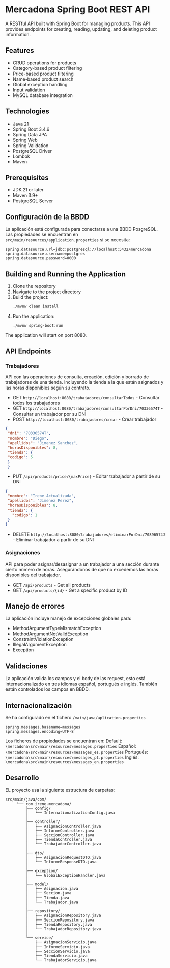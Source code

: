 # Mercadona Spring Boot REST API 

A RESTful API built with Spring Boot for managing products. This API provides endpoints for creating, reading, updating, and deleting product information.

## Features

- CRUD operations for products
- Category-based product filtering
- Price-based product filtering
- Name-based product search
- Global exception handling
- Input validation
- MySQL database integration

## Technologies

- Java 21
- Spring Boot 3.4.6
- Spring Data JPA
- Spring Web
- Spring Validation
- PostgreSQL Driver
- Lombok
- Maven


## Prerequisites

- JDK 21 or later
- Maven 3.9+
- PostgreSQL Server

## Configuración de la BBDD

La aplicación está configurada para conectarse a una BBDD PosgreSQL. Las propiedades se encuentran en `src/main/resources/application.properties` si se necesita:

```propiedades
spring.datasource.url=jdbc:postgresql://localhost:5432/mercadona
spring.datasource.username=postgres
spring.datasource.password=0000
```

## Building and Running the Application

1. Clone the repository
2. Navigate to the project directory
3. Build the project:
   ```bash
   ./mvnw clean install
   ```
4. Run the application:
   ```bash
   ./mvnw spring-boot:run
   ```

The application will start on port 8080.

## API Endpoints

### Trabajadores
API con las operaciones de consulta, creación, edición y borrado
de trabajadores de una tienda. Incluyendo la tienda a la que están
asignados y las horas disponibles según su contrato.

- GET `http://localhost:8080/trabajadores/consultarTodos` - Consultar todos los trabajadores
- GET `http://localhost:8080/trabajadores/consultarPorDni/70336574T` - Consultar un trabajador por su DNI
- POST `http://localhost:8080/trabajadores/crear` - Crear trabajador
 ``` JSON 
{
  "dni": "70336574T",
  "nombre": "Diego",
  "apellidos": "Jimenez Sanchez",
  "horasDisponibles": 8,
  "tienda": {
  "codigo": 5
  }
  }
```
- PUT `/api/products/price/{maxPrice}` - Editar trabajador a partir de su DNI
 ``` JSON 
{
  "nombre": "Irene Actualizada",
  "apellidos": "Jimenez Perez",
  "horasDisponibles": 8,
  "tienda": {
    "codigo": 1
  }
}
```
- DELETE `http://localhost:8080/trabajadores/eliminarPorDni/70896574J` - Eliminar trabajador a partir de su DNI

### Asignaciones

API para poder asignar/desasignar a un trabajador a una sección
durante cierto número de horas. Asegurándonos de que no excedemos las
horas disponibles del trabajador.

- GET `/api/products` - Get all products
- GET `/api/products/{id}` - Get a specific product by ID


## Manejo de errores

La aplicación incluye manejo de excepciones globales para:
- MethodArgumentTypeMismatchException
- MethodArgumentNotValidException
- ConstraintViolationException
- IllegalArgumentException
- Exception

## Validaciones

La aplicación valida los campos y el body de las request, esto está
internacionalizado en tres idiomas español, portugués e inglés.
También están controlados los campos en BBDD.

## Internacionalización
Se ha configurado en el fichero `/main/java/aplication.properties`
```
spring.messages.basename=messages
spring.messages.encoding=UTF-8
```
Los ficheros de propiedades se encuentran en:
Default: `\mercadona\src\main\resources\messages.properties`
Español: `\mercadona\src\main\resources\messages_es.properties`
Portugués: `\mercadona\src\main\resources\messages_pt.properties`
Inglés: `\mercadona\src\main\resources\messages_en.properties`

## Desarrollo

EL proyecto usa la siguiente estructura de carpetas:
```      
src/main/java/com/
     └── com.irene.mercadona/
         ├── config/
         │   └── InternationalizationConfig.java
         │
         ├── controller/
         │   ├── AsignacionController.java
         │   ├── InformeController.java
         │   ├── SeccionController.java
         │   ├── TiendaController.java
         │   └── TrabajadorController.java
         │
         ├── dto/
         │   ├── AsignacionRequestDTO.java
         │   └── InformeResponseDTO.java
         │
         ├── exception/
         │   └── GlobalExceptionHandler.java
         │
         ├── model/
         │   ├── Asignacion.java
         │   ├── Seccion.java
         │   ├── Tienda.java
         │   └── Trabajador.java
         │
         ├── repository/
         │   ├── AsignacionRepository.java
         │   ├── SeccionRepository.java
         │   ├── TiendaRepository.java
         │   └── TrabajadorRepository.java
         │
         └── service/
             ├── AsignacionServicio.java
             ├── InformeServicio.java
             ├── SeccionServicio.java
             ├── TiendaServicio.java
             └── TrabajadorServicio.java
```